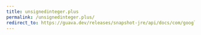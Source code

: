 ```yaml
---
title: unsignedinteger.plus
permalink: /unsignedinteger.plus/
redirect_to: https://guava.dev/releases/snapshot-jre/api/docs/com/google/common/primitives/UnsignedInteger.html#plus-com.google.common.primitives.UnsignedInteger-
---
```

